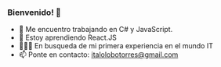 ### Bienvenido! 👋

- 🔭 Me encuentro trabajando en C# y JavaScript.
- 🌱 Estoy aprendiendo React.JS
- 👨🏽‍💻 En busqueda de mi primera experiencia en el mundo IT
- 📫 Ponte en contacto: italolobotorres@gmail.com

